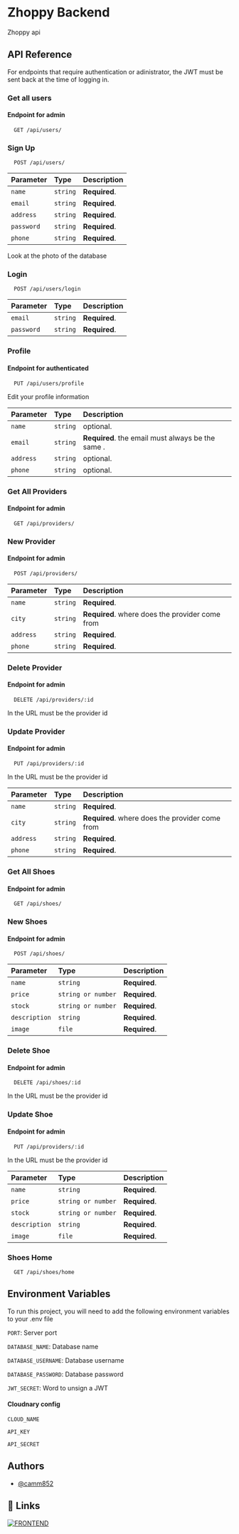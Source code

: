 
# Zhoppy Backend    

Zhoppy api

## API Reference


For endpoints that require authentication or adinistrator, the JWT must be sent back at the time of logging in.

### Get all users

#### Endpoint for admin

```http
  GET /api/users/
```


### Sign Up

```http
  POST /api/users/
```

| Parameter | Type     | Description                       |
| :-------- | :------- | :-------------------------------- |
| `name`    | `string`   | **Required**.  |
| `email`    | `string`   | **Required**.  |
| `address`    | `string`   | **Required**.  |
| `password`    | `string`   | **Required**. |
| `phone`    | `string`   | **Required**. |

Look at the photo of the database

### Login
```http
  POST /api/users/login
```

| Parameter | Type     | Description                       |
| :-------- | :------- | :-------------------------------- |
| `email`    | `string`   | **Required**.  |
| `password`    | `string`   | **Required**.  |


### Profile

#### Endpoint for authenticated

```http
  PUT /api/users/profile
```

Edit your profile information

| Parameter | Type     | Description                       |
| :-------- | :------- | :-------------------------------- |
| `name`    | `string`   | optional.  |
| `email`    | `string`   | **Required**. the email must always be the same .  |
| `address`    | `string`   | optional.  |
| `phone`    | `string`   | optional. |



### Get All Providers

#### Endpoint for admin

```http
  GET /api/providers/
```

### New Provider

#### Endpoint for admin

```http
  POST /api/providers/
```
| Parameter | Type     | Description                       |
| :-------- | :------- | :-------------------------------- |
| `name`    | `string`   | **Required**. |
| `city`    | `string`   | **Required**. where does the provider come from |
| `address`    | `string`   | **Required**. |
| `phone`    | `string`   | **Required**. |


### Delete Provider

#### Endpoint for admin

```http
  DELETE /api/providers/:id
```

In the URL must be the provider id

### Update Provider

#### Endpoint for admin

```http
  PUT /api/providers/:id
```

In the URL must be the provider id


| Parameter | Type     | Description                       |
| :-------- | :------- | :-------------------------------- |
| `name`    | `string`   | **Required**. |
| `city`    | `string`   | **Required**. where does the provider come from |
| `address`    | `string`   | **Required**. |
| `phone`    | `string`   | **Required**. |


### Get All Shoes

#### Endpoint for admin

```http
  GET /api/shoes/
```

### New Shoes

#### Endpoint for admin

```http
  POST /api/shoes/
```
| Parameter | Type     | Description                       |
| :-------- | :------- | :-------------------------------- |
| `name`    | `string`   | **Required**. |
| `price`    | `string or number`   | **Required**.|
| `stock`    | `string or number`   | **Required**. |
| `description`    | `string`   | **Required**. |
| `image`    | `file`   | **Required**. |



### Delete Shoe

#### Endpoint for admin

```http
  DELETE /api/shoes/:id
```

In the URL must be the provider id

### Update Shoe

#### Endpoint for admin

```http
  PUT /api/providers/:id
```

In the URL must be the provider id

| Parameter | Type     | Description                       |
| :-------- | :------- | :-------------------------------- |
| `name`    | `string`   | **Required**. |
| `price`    | `string or number`   | **Required**.|
| `stock`    | `string or number`   | **Required**. |
| `description`    | `string`   | **Required**. |
| `image`    | `file`   | **Required**. |



### Shoes Home

```http
  GET /api/shoes/home
```
## Environment Variables

To run this project, you will need to add the following environment variables to your .env file

`PORT`: Server port

`DATABASE_NAME`: Database name

`DATABASE_USERNAME`: Database username

`DATABASE_PASSWORD`: Database password

`JWT_SECRET`: Word to unsign a JWT

#### Cloudnary config

`CLOUD_NAME`

`API_KEY`

`API_SECRET`


## Authors

- [@camm852](https://github.com/camm852)


## 🔗 Links

[![FRONTEND](https://img.shields.io/badge/Frontend-Github-000?style=for-the-badge&logo=ko-fi&logoColor=white)](https://github.com/camm852/Zhoppy-Front)